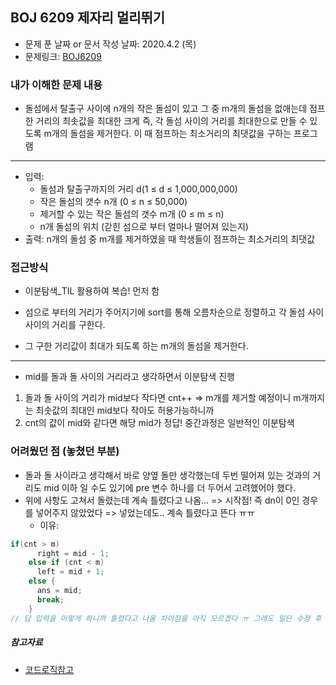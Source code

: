 ## BOJ 6209 제자리 멀리뛰기

- 문제 푼 날짜 or 문서 작성 날짜: 2020.4.2 (목)
- 문제링크: [BOJ6209](https://www.acmicpc.net/problem/6209)

### 내가 이해한 문제 내용

- 돌섬에서 탈출구 사이에 n개의 작은 돌섬이 있고 그 중 m개의 돌섬을 없애는데 점프한 거리의 최솟값을 최대한 크게 즉, 각 돌섬 사이의 거리를 최대한으로 만들 수 있도록 m개의 돌섬을 제거한다. 이 때 점프하는 최소거리의 최댓값을 구하는 프로그램

-----

- 입력: 
  - 돌섬과 탈출구까지의 거리 d(1 ≤ d ≤ 1,000,000,000)
  - 작은 돌섬의 갯수 n개 (0 ≤ n ≤ 50,000)
  - 제거할 수 있는 작은 돌섬의 갯수 m개 (0 ≤ m ≤ n)
  - n개 돌섬의 위치 (갇힌 섬으로 부터 얼마나 떨어져 있는지)
- 출력: n개의 돌섬 중 m개를 제거하였을 때 학생들이 점프하는 최소거리의 최댓값

### 접근방식

- 이분탐색_TIL 활용하여 복습! 먼저 함

- 섬으로 부터의 거리가 주어지기에 sort를 통해 오름차순으로 정렬하고 각 돌섬 사이사이의 거리를 구한다.
- 그 구한 거리값이 최대가 되도록 하는 m개의 돌섬을 제거한다.

---

- mid를 돌과 돌 사이의 거리라고 생각하면서 이분탐색 진행

1. 돌과 돌 사이의 거리가 mid보다 작다면 cnt++ =>  m개를 제거할 예정이니 m개까지는 최솟값의 최대인 mid보다 작아도 허용가능하니까
2. cnt의 값이 mid와 같다면 해당 mid가 정답! 중간과정은 일반적인 이분탐색



### 어려웠던 점 (놓쳤던 부분)

- 돌과 돌 사이라고 생각해서 바로 양옆 돌만 생각했는데 두번 떨어져 있는 것과의 거리도 mid 이하 일 수도 있기에 pre 변수 하나를 더 두어서 고려했어야 했다.
- 위에 사항도 고쳐서 돌렸는데 계속 틀렸다고 나옴... => 시작점! 즉 dn이 0인 경우를 넣어주지 않았었다 => 넣었는데도.. 계속 틀렸다고 뜬다 ㅠㅠ 
  - 이유:

```c++
if(cnt > m)
      right = mid - 1;
    else if (cnt < m)
      left = mid + 1;
    else {
      ans = mid;
      break;
    } 
// 답 입력을 이렇게 하니까 틀렸다고 나옴 차이점을 아직 모르겠다 ㅠ 그래도 일단 수정 후 "맞았습니다"
```



##### 참고자료

- [코드로직참고](http://wookje.dance/2018/03/30/boj-6209-제자리-멀리뛰기/)

